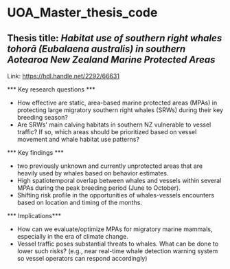 # UOA_Master_thesis_code
## Thesis title: _Habitat use of southern right whales tohorā (Eubalaena australis) in southern Aotearoa New Zealand Marine Protected Areas_
Link: https://hdl.handle.net/2292/66631
 
*** Key research questions ***

* How effective are static, area-based marine protected areas (MPAs) in protecting large migratory southern right whales (SRWs) during their key breeding season?
* Are SRWs' main calving habitats in southern NZ vulnerable to vessel traffic? If so, which areas should be prioritized based on vessel movement and whale habitat use patterns?

*** Key findings  ***

* two previously unknown and currently unprotected areas that are heavily used by whales based on behavior estimates.
* High spatiotemporal overlap between whales and vessels within several MPAs during the peak breeding period (June to October).
* Shifting risk profile in the opportunities of whales-vessels encounters based on location and timing of the months. 

*** Implications***
* How can we evaluate/optimize MPAs for migratory marine mammals, especially in the era of climate change.
* Vessel traffic poses substantial threats to whales. What can be done to lower such risks? (e.g., near real-time whale detection warning system so vessel operators can respond accordingly)

